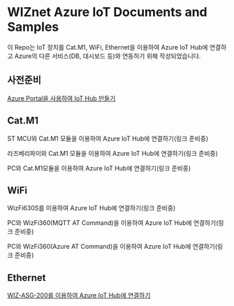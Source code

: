 # WIZnet Azure IoT Documents and Samples

이 Repo는 IoT 장치를 Cat.M1, WiFi, Ethernet을 이용하여 Azure IoT Hub에 연결하고 Azure의 다른 서비스(DB, 대시보드 등)와 연동하기 위해 작성되었습니다.

## 사전준비
[Azure Portal을 사용하여 IoT Hub 만들기](https://docs.microsoft.com/ko-kr/azure/iot-hub/iot-hub-create-through-portal)


## Cat.M1

ST MCU와 Cat.M1 모듈을 이용하여 Azure IoT Hub에 연결하기(링크 준비중)

라즈베리파이와 Cat.M1 모듈을 이용하여 Azure IoT Hub에 연결하기(링크 준비중)

PC와 Cat.M1모듈을 이용하여 Azure IoT Hub에 연결하기(링크 준비중)

## WiFi
WizFi630S를 이용하여 Azure IoT Hub에 연결하기(링크 준비중)

PC와 WizFi360(MQTT AT Command)을 이용하여 Azure IoT Hub에 연결하기(링크 준비중)

PC와 WizFi360(Azure AT Command)을 이용하여 Azure IoT Hub에 연결하기(링크 준비중)

## Ethernet
[WIZ-ASG-200를 이용하여 Azure IoT Hub에 연결하기](https://docs.microsoft.com/ko-kr/azure-sphere/app-development/use-azure-iot)
